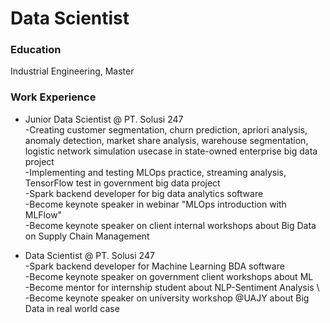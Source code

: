 # Data Scientist

### Education
Industrial Engineering, Master

### Work Experience
* Junior Data Scientist @ PT. Solusi 247 \
-Creating customer segmentation, churn prediction, apriori analysis, anomaly detection, market share analysis, warehouse segmentation, logistic network simulation usecase in state-owned enterprise big data project \
-Implementing and testing MLOps practice, streaming analysis, TensorFlow test in government big data project \
-Spark backend developer for big data analytics software \
-Become keynote speaker in webinar "MLOps introduction with MLFlow" \
-Become keynote speaker on client internal workshops about Big Data on Supply Chain Management 

* Data Scientist @ PT. Solusi 247 \
-Spark backend developer for Machine Learning BDA software \
-Become keynote speaker on government client workshops about ML \
-Become mentor for internship student about NLP-Sentiment Analysis \ 
-Become keynote speaker on university workshop @UAJY about Big Data in real world case 
